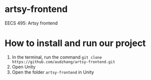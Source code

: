 # artsy-frontend
EECS 495: Artsy frontend 

# How to install and run our project
1. In the terminal, run the command `git clone https://github.com/audzhang/artsy-frontend.git`
2. Open Unity 
3. Open the folder `artsy-frontend` in Unity
